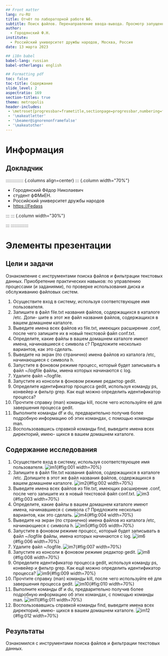 ```yaml
---
## Front matter
lang: ru-RU
title: Отчёт по лабораторной работе №6.
subtitle: Поиск файлов. Перенаправление ввода-вывода. Просмотр запущенных процессов.
author:
  - Городянский Ф.Н.
institute:
  - Российский университет дружбы народов, Москва, Россия
date: 13 марта 2023

## i18n babel
babel-lang: russian
babel-otherlangs: english

## Formatting pdf
toc: false
toc-title: Содержание
slide_level: 2
aspectratio: 169
section-titles: true
theme: metropolis
header-includes:
 - \metroset{progressbar=frametitle,sectionpage=progressbar,numbering=fraction}
 - '\makeatletter'
 - '\beamer@ignorenonframefalse'
 - '\makeatother'
---
```


# Информация

## Докладчик

:::::::::::::: {.columns align=center}
::: {.column width="70%"}

  * Городянский Фёдор Николаевич
  * студент фФМиЕН.
  * Российский университет дружбы народов
  * <https://Fedass>

:::
::: {.column width="30%"}


:::
::::::::::::::

# Элементы презентации


## Цели и задачи

Ознакомление с инструментами поиска файлов и фильтрации текстовых данных.
Приобретение практических навыков: по управлению процессами (и заданиями), по
проверке использования диска и обслуживанию файловых систем.

1. Осуществите вход в систему, используя соответствующее имя пользователя.
2. Запишите в файл file.txt названия файлов, содержащихся в каталоге /etc. Допи-
шите в этот же файл названия файлов, содержащихся в вашем домашнем каталоге.
3. Выведите имена всех файлов из file.txt, имеющих расширение .conf, после чего
запишите их в новый текстовой файл conf.txt.
4. Определите, какие файлы в вашем домашнем каталоге имеют имена, начинавшиеся
с символа c? Предложите несколько вариантов, как это сделать.
5. Выведите на экран (по странично) имена файлов из каталога /etc, начинающиеся
с символа h.
6. Запустите в фоновом режиме процесс, который будет записывать в файл ~/logfile
файлы, имена которых начинаются с log.
7. Удалите файл ~/logfile.
8. Запустите из консоли в фоновом режиме редактор gedit.
9. Определите идентификатор процесса gedit, используя команду ps, конвейер и фильтр
grep. Как ещё можно определить идентификатор процесса?
10. Прочтите справку (man) команды kill, после чего используйте её для завершения
процесса gedit.
11. Выполните команды df и du, предварительно получив более подробную информацию
об этих командах, с помощью команды man.
12. Воспользовавшись справкой команды find, выведите имена всех директорий, имею-
щихся в вашем домашнем каталоге.


## Содержание исследования

1. Осуществите вход в систему, используя соответствующее имя пользователя.
![im1](image/im1.png){#fig:001 width=70%}
2.  Запишите в файл file.txt названия файлов, содержащихся в каталоге /etc. Допишите в этот же файл названия файлов, содержащихся в вашем домашнем каталоге.
![im2](image/im2.png){#fig:002 width=70%}
3.  Выведите имена всех файлов из file.txt, имеющих расширение .conf, после чего запишите их в новый текстовой файл conf.txt.
![im3](image/im3.png){#fig:003 width=70%}
4. Определите, какие файлы в вашем домашнем каталоге имеют имена, начинавшиеся
с символа c? Предложите несколько вариантов, как это сделать.
![im4](image/im4.png){#fig:004 width=70%}
5. Выведите на экран (по странично) имена файлов из каталога /etc, начинающиеся
с символа h.
![im5](image/im5.png){#fig:005 width=70%}
6. Запустите в фоновом режиме процесс, который будет записывать в файл ~/logfile файлы, имена которых начинаются с log.
![im6](image/im6.png){#fig:006 width=70%}
7. Удалите файл ~/logfile.
![im7](image/im7.png){#fig:007 width=70%}
8. Запустите из консоли в фоновом режиме редактор gedit.
![im8](image/im8.png){#fig:008 width=70%}
9. Определите идентификатор процесса gedit, используя команду ps, конвейер и фильтр
grep. Как ещё можно определить идентификатор процесса?
![im9](image/im9.png){#fig:009 width=70%}
10. Прочтите справку (man) команды kill, после чего используйте её для завершения
процесса gedit.
![im10](image/im10.png){#fig:010 width=70%}
11. Выполните команды df и du, предварительно получив более подробную информацию
об этих командах, с помощью команды man.
![im11](image/im11.png){#fig:011 width=70%}
12. Воспользовавшись справкой команды find, выведите имена всех директорий, имею-
щихся в вашем домашнем каталоге.
![im12](image/im12.png){#fig:012 width=70%}

## Результаты

Ознакомился с инструментами поиска файлов и фильтрации текстовых данных.


